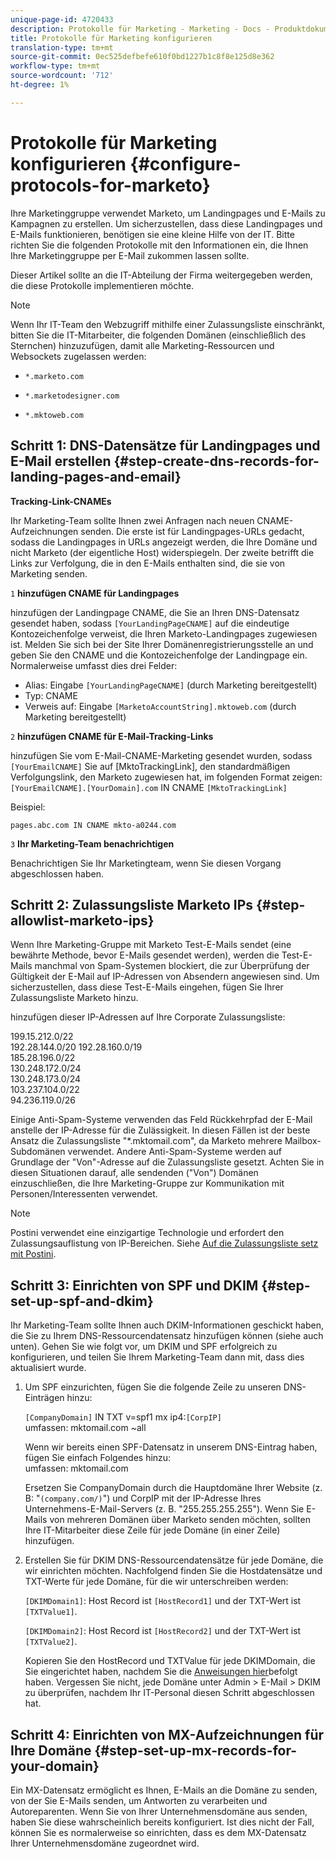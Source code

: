 ```yaml
---
unique-page-id: 4720433
description: Protokolle für Marketing - Marketing - Docs - Produktdokumentation konfigurieren
title: Protokolle für Marketing konfigurieren
translation-type: tm+mt
source-git-commit: 0ec525defbefe610f0bd1227b1c8f8e125d8e362
workflow-type: tm+mt
source-wordcount: '712'
ht-degree: 1%

---
```



# Protokolle für Marketing konfigurieren {#configure-protocols-for-marketo}

Ihre Marketinggruppe verwendet Marketo, um Landingpages und E-Mails zu Kampagnen zu erstellen. Um sicherzustellen, dass diese Landingpages und E-Mails funktionieren, benötigen sie eine kleine Hilfe von der IT. Bitte richten Sie die folgenden Protokolle mit den Informationen ein, die Ihnen Ihre Marketinggruppe per E-Mail zukommen lassen sollte.

Dieser Artikel sollte an die IT-Abteilung der Firma weitergegeben werden, die diese Protokolle implementieren möchte.

>[!NOTE]
>
>Wenn Ihr IT-Team den Webzugriff mithilfe einer Zulassungsliste einschränkt, bitten Sie die IT-Mitarbeiter, die folgenden Domänen (einschließlich des Sternchen) hinzuzufügen, damit alle Marketing-Ressourcen und Websockets zugelassen werden:

* `*.marketo.com`

* `*.marketodesigner.com`

* `*.mktoweb.com`

## Schritt 1: DNS-Datensätze für Landingpages und E-Mail erstellen {#step-create-dns-records-for-landing-pages-and-email}

**Tracking-Link-CNAMEs**

Ihr Marketing-Team sollte Ihnen zwei Anfragen nach neuen CNAME-Aufzeichnungen senden. Die erste ist für Landingpages-URLs gedacht, sodass die Landingpages in URLs angezeigt werden, die Ihre Domäne und nicht Marketo (der eigentliche Host) widerspiegeln. Der zweite betrifft die Links zur Verfolgung, die in den E-Mails enthalten sind, die sie von Marketing senden.

`1` **hinzufügen CNAME für Landingpages**

hinzufügen der Landingpage CNAME, die Sie an Ihren DNS-Datensatz gesendet haben, sodass `[YourLandingPageCNAME]` auf die eindeutige Kontozeichenfolge verweist, die Ihren Marketo-Landingpages zugewiesen ist. Melden Sie sich bei der Site Ihrer Domänenregistrierungsstelle an und geben Sie den CNAME und die Kontozeichenfolge der Landingpage ein. Normalerweise umfasst dies drei Felder:

* Alias: Eingabe `[YourLandingPageCNAME]` (durch Marketing bereitgestellt)
* Typ: CNAME
* Verweis auf: Eingabe `[MarketoAccountString].mktoweb.com` (durch Marketing bereitgestellt)

`2` **hinzufügen CNAME für E-Mail-Tracking-Links**

hinzufügen Sie vom E-Mail-CNAME-Marketing gesendet wurden, sodass `[YourEmailCNAME]` Sie auf [MktoTrackingLink], den standardmäßigen Verfolgungslink, den Marketo zugewiesen hat, im folgenden Format zeigen:\
`[YourEmailCNAME].[YourDomain].com` IN CNAME `[MktoTrackingLink]`

Beispiel:

`pages.abc.com IN CNAME mkto-a0244.com`

`3` **Ihr Marketing-Team benachrichtigen**

Benachrichtigen Sie Ihr Marketingteam, wenn Sie diesen Vorgang abgeschlossen haben.

## Schritt 2: Zulassungsliste Marketo IPs {#step-allowlist-marketo-ips}

Wenn Ihre Marketing-Gruppe mit Marketo Test-E-Mails sendet (eine bewährte Methode, bevor E-Mails gesendet werden), werden die Test-E-Mails manchmal von Spam-Systemen blockiert, die zur Überprüfung der Gültigkeit der E-Mail auf IP-Adressen von Absendern angewiesen sind. Um sicherzustellen, dass diese Test-E-Mails eingehen, fügen Sie Ihrer Zulassungsliste Marketo hinzu.

hinzufügen dieser IP-Adressen auf Ihre Corporate Zulassungsliste:

199.15.212.0/22\
192.28.144.0/20
192.28.160.0/19\
185.28.196.0/22\
130.248.172.0/24\
130.248.173.0/24\
103.237.104.0/22\
94.236.119.0/26

Einige Anti-Spam-Systeme verwenden das Feld Rückkehrpfad der E-Mail anstelle der IP-Adresse für die Zulässigkeit. In diesen Fällen ist der beste Ansatz die Zulassungsliste &quot;*.mktomail.com&quot;, da Marketo mehrere Mailbox-Subdomänen verwendet. Andere Anti-Spam-Systeme werden auf Grundlage der &quot;Von&quot;-Adresse auf die Zulassungsliste gesetzt. Achten Sie in diesen Situationen darauf, alle sendenden (&quot;Von&quot;) Domänen einzuschließen, die Ihre Marketing-Gruppe zur Kommunikation mit Personen/Interessenten verwendet.

>[!NOTE]
>
>Postini verwendet eine einzigartige Technologie und erfordert den Zulassungsauflistung von IP-Bereichen. Siehe [Auf die Zulassungsliste setz mit Postini](https://nation.marketo.com/docs/DOC-1066).

## Schritt 3: Einrichten von SPF und DKIM {#step-set-up-spf-and-dkim}

Ihr Marketing-Team sollte Ihnen auch DKIM-Informationen geschickt haben, die Sie zu Ihrem DNS-Ressourcendatensatz hinzufügen können (siehe auch unten). Gehen Sie wie folgt vor, um DKIM und SPF erfolgreich zu konfigurieren, und teilen Sie Ihrem Marketing-Team dann mit, dass dies aktualisiert wurde.

1. Um SPF einzurichten, fügen Sie die folgende Zeile zu unseren DNS-Einträgen hinzu:

   `[CompanyDomain]` IN TXT v=spf1 mx ip4:`[CorpIP]`\
   umfassen: mktomail.com ~all

   Wenn wir bereits einen SPF-Datensatz in unserem DNS-Eintrag haben, fügen Sie einfach Folgendes hinzu:\
   umfassen: mktomail.com

   Ersetzen Sie CompanyDomain durch die Hauptdomäne Ihrer Website (z. B: &quot;`(company.com/)`&quot;) und CorpIP mit der IP-Adresse Ihres Unternehmens-E-Mail-Servers (z. B. &quot;255.255.255.255&quot;). Wenn Sie E-Mails von mehreren Domänen über Marketo senden möchten, sollten Ihre IT-Mitarbeiter diese Zeile für jede Domäne (in einer Zeile) hinzufügen.

1. Erstellen Sie für DKIM DNS-Ressourcendatensätze für jede Domäne, die wir einrichten möchten. Nachfolgend finden Sie die Hostdatensätze und TXT-Werte für jede Domäne, für die wir unterschreiben werden:

   `[DKIMDomain1]`: Host Record ist `[HostRecord1]` und der TXT-Wert ist `[TXTValue1]`.

   `[DKIMDomain2]`: Host Record ist `[HostRecord2]` und der TXT-Wert ist `[TXTValue2]`.

   Kopieren Sie den HostRecord und TXTValue für jede DKIMDomain, die Sie eingerichtet haben, nachdem Sie die [Anweisungen hier](/help/marketo/product-docs/email-marketing/deliverability/set-up-a-custom-dkim-signature.md)befolgt haben. Vergessen Sie nicht, jede Domäne unter Admin > E-Mail > DKIM zu überprüfen, nachdem Ihr IT-Personal diesen Schritt abgeschlossen hat.

## Schritt 4: Einrichten von MX-Aufzeichnungen für Ihre Domäne {#step-set-up-mx-records-for-your-domain}

Ein MX-Datensatz ermöglicht es Ihnen, E-Mails an die Domäne zu senden, von der Sie E-Mails senden, um Antworten zu verarbeiten und Autoreparenten. Wenn Sie von Ihrer Unternehmensdomäne aus senden, haben Sie diese wahrscheinlich bereits konfiguriert. Ist dies nicht der Fall, können Sie es normalerweise so einrichten, dass es dem MX-Datensatz Ihrer Unternehmensdomäne zugeordnet wird.
